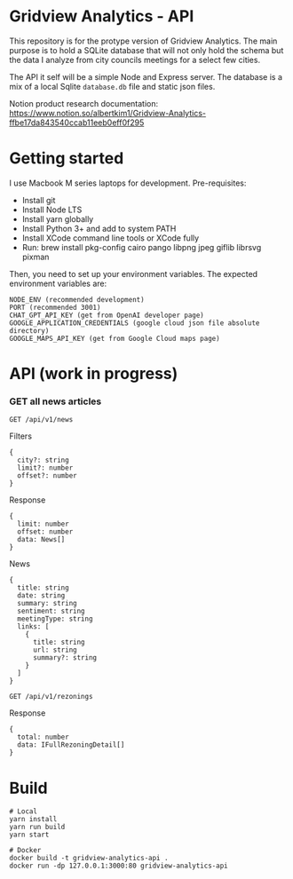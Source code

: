 # Gridview Analytics - API

This repository is for the protype version of Gridview Analytics. The main purpose is to hold a SQLite database that will not only hold the schema but the data I analyze from city councils meetings for a select few cities.

The API it self will be a simple Node and Express server. The database is a mix of a local Sqlite `database.db` file and static json files.

Notion product research documentation: https://www.notion.so/albertkim1/Gridview-Analytics-ffbe17da843540ccab11eeb0eff0f295

# Getting started

I use Macbook M series laptops for development. Pre-requisites:

- Install git
- Install Node LTS
- Install yarn globally
- Install Python 3+ and add to system PATH
- Install XCode command line tools or XCode fully
- Run: brew install pkg-config cairo pango libpng jpeg giflib librsvg pixman

Then, you need to set up your environment variables. The expected environment variables are:

```
NODE_ENV (recommended development)
PORT (recommended 3001)
CHAT_GPT_API_KEY (get from OpenAI developer page)
GOOGLE_APPLICATION_CREDENTIALS (google cloud json file absolute directory)
GOOGLE_MAPS_API_KEY (get from Google Cloud maps page)
```

# API (work in progress)

### GET all news articles

`GET /api/v1/news`

Filters
```
{
  city?: string
  limit?: number
  offset?: number
}
```

Response
```
{
  limit: number
  offset: number
  data: News[]
}
```

News
```
{
  title: string
  date: string
  summary: string
  sentiment: string
  meetingType: string
  links: [
    {
      title: string
      url: string
      summary?: string
    }
  ]
}
```

`GET /api/v1/rezonings`

Response
```
{
  total: number
  data: IFullRezoningDetail[]
}
```

# Build
```
# Local
yarn install
yarn run build
yarn start

# Docker
docker build -t gridview-analytics-api .
docker run -dp 127.0.0.1:3000:80 gridview-analytics-api
```
